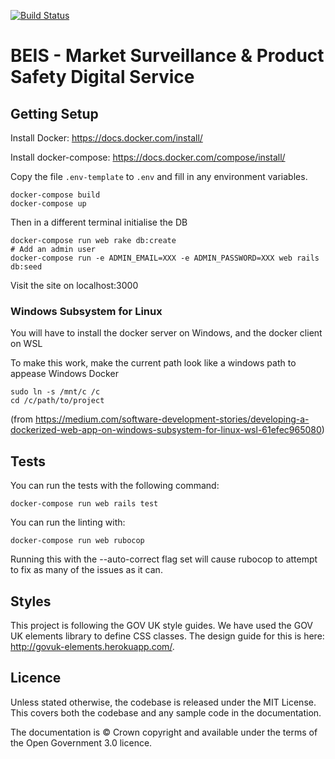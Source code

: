 [![Build Status](https://travis-ci.org/UKGovernmentBEIS/beis-mspsds.svg?branch=master)](https://travis-ci.org/UKGovernmentBEIS/beis-mspsds)
# BEIS - Market Surveillance & Product Safety Digital Service

## Getting Setup
Install Docker: https://docs.docker.com/install/

Install docker-compose: https://docs.docker.com/compose/install/

Copy the file `.env-template` to `.env` and fill in any environment variables.

```
docker-compose build
docker-compose up
```
Then in a different terminal initialise the DB
```
docker-compose run web rake db:create
# Add an admin user
docker-compose run -e ADMIN_EMAIL=XXX -e ADMIN_PASSWORD=XXX web rails db:seed
```
Visit the site on localhost:3000

### Windows Subsystem for Linux
You will have to install the docker server on Windows, and the docker client on WSL

To make this work, make the current path look like a windows path to appease Windows Docker
```
sudo ln -s /mnt/c /c
cd /c/path/to/project
```

(from https://medium.com/software-development-stories/developing-a-dockerized-web-app-on-windows-subsystem-for-linux-wsl-61efec965080)

## Tests
You can run the tests with the following command:
```
docker-compose run web rails test
```

You can run the linting with:
```
docker-compose run web rubocop
```

Running this with the --auto-correct flag set will cause rubocop to attempt to fix as many of the issues as it can.

## Styles
This project is following the GOV UK style guides. We have used the GOV UK elements library to define CSS classes. The design guide for this is here: http://govuk-elements.herokuapp.com/.

## Licence

Unless stated otherwise, the codebase is released under the MIT License. This covers both the codebase and any sample code in the documentation.

The documentation is © Crown copyright and available under the terms of the Open Government 3.0 licence.